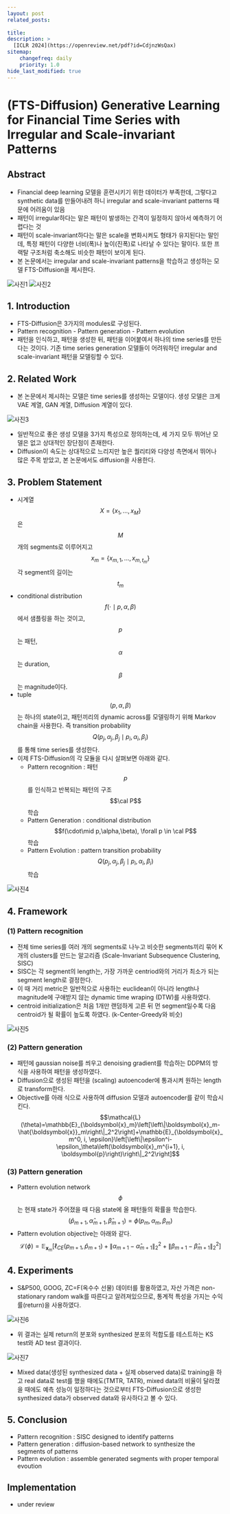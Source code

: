```yaml
---
layout: post
related_posts:
  _
title: 
description: >
  [ICLR 2024](https://openreview.net/pdf?id=CdjnzWsQax)
sitemap:
    changefreq: daily
    priority: 1.0
hide_last_modified: true
---
```


# (FTS-Diffusion) Generative Learning for Financial Time Series with Irregular and Scale-invariant Patterns

## Abstract
- Financial deep learning 모델을 훈련시키기 위한 데이터가 부족한데, 그렇다고 synthetic data를 만들어내려 하니 irregular and scale-invariant patterns 때문에 어려움이 있음
- 패턴이 irregular하다는 말은 패턴이 발생하는 간격이 일정하지 않아서 예측하기 어렵다는 것
- 패턴이 scale-invariant하다는 말은 scale을 변화시켜도 형태가 유지된다는 말인데, 특정 패턴이 다양한 너비(폭)나 높이(진폭)로 나타날 수 있다는 말이다. 또한 프랙탈 구조처럼 축소해도 비슷한 패턴이 보이게 된다.
- 본 논문에서는 irregular and scale-invariant patterns을 학습하고 생성하는 모델 FTS-Diffusion을 제시한다.

![사진1](/assets/img/timeseries/fts-diff/fig1.jpeg)
![사진2](/assets/img/timeseries/fts-diff/fig2.jpeg)

## 1. Introduction
- FTS-Diffusion은 3가지의 modules로 구성된다.
- Pattern recognition - Pattern generation - Pattern evolution
- 패턴을 인식하고, 패턴을 생성한 뒤, 패턴을 이어붙여서 하나의 time series를 만든다는 것이다. 기존 time series generation 모델들이 어려워하던 irregular and scale-invariant 패턴을 모델링할 수 있다.

## 2. Related Work
- 본 논문에서 제시하는 모델은 time series를 생성하는 모델이다. 생성 모델은 크게 VAE 계열, GAN 계열, Diffusion 계열이 있다.
  
![사진3](/assets/img/timeseries/fts-diff/gm.jpeg)

- 일반적으로 좋은 생성 모델을 3가지 특성으로 정의하는데, 세 가지 모두 뛰어난 모델은 없고 상대적인 장단점이 존재한다.
- Diffusion이 속도는 상대적으로 느리지만 높은 퀄리티와 다양성 측면에서 뛰어나 많은 주목 받았고, 본 논문에서도 diffusion을 사용한다.

## 3. Problem Statement
- 시계열 $$X=\{x_1,...,x_M\}$$은 $$M$$개의 segments로 이루어지고 $$x_m=\{x_{m,1},...,x_{m,t_m}\}$$ 각 segment의 길이는 $$t_m$$
- conditional distribution $$f(\cdot\mid p,\alpha,\beta)$$에서 샘플링을 하는 것이고, $$p$$는 패턴, $$\alpha$$는 duration, $$\beta$$는 magnitude이다.
- tuple $$(p,\alpha,\beta)$$는 하나의 state이고, 패턴끼리의 dynamic across를 모델링하기 위해 Markov chain을 사용한다. 즉 transition probability $$Q(p_j,\alpha_j,\beta_j \mid p_i,\alpha_i,\beta_i)$$를 통해 time series를 생성한다.
- 이제 FTS-Diffusion의 각 모듈을 다시 살펴보면 아래와 같다.
  - Pattern recognition : 패턴 $$p$$를 인식하고 반복되는 패턴의 구조 $$\cal P$$ 학습
  - Pattern Generation : conditional distribution $$f(\cdot\mid p,\alpha,\beta), \forall p \in \cal P$$ 학습
  - Pattern Evolution : pattern transition probability $$Q(p_j,\alpha_j,\beta_j \mid p_i,\alpha_i,\beta_i)$$ 학습

![사진4](/assets/img/timeseries/fts-diff/fig3.jpeg)

## 4. Framework

### (1) Pattern recognition
- 전체 time series를 여러 개의 segments로 나누고 비슷한 segments끼리 묶어 K개의 clusters를 만드는 알고리즘 (Scale-Invariant Subsequence Clustering, SISC)
- SISC는 각 segment의 length는, 가장 가까운 centriod와의 거리가 최소가 되는 segment length로 결정한다.
- 이 때 거리 metric은 일반적으로 사용하는 euclidean이 아니라 length나 magnitude에 구애받지 않는 dynamic time wraping (DTW)를 사용하였다.
- centroid initialization은 처음 1개만 랜덤하게 고른 뒤 먼 segment일수록 다음 centroid가 될 확률이 높도록 하였다. (k-Center-Greedy와 비슷)

![사진5](/assets/img/timeseries/fts-diff/fig4.jpeg)

### (2) Pattern generation
- 패턴에 gaussian noise를 씌우고 denoising gradient를 학습하는 DDPM의 방식을 사용하여 패턴을 생성하였다.
- Diffusion으로 생성된 패턴을 (scaling) autoencoder에 통과시켜 원하는 length로 transform한다.
- Objective를 아래 식으로 사용하여 diffusion 모델과 autoencoder를 같이 학습시킨다.
  $$\mathcal{L}(\theta)=\mathbb{E}_{\boldsymbol{x}_m}\left[\left\|\boldsymbol{x}_m-\hat{\boldsymbol{x}}_m\right\|_2^2\right]+\mathbb{E}_{\boldsymbol{x}_m^0, i, \epsilon}\left[\left\|\epsilon^i-\epsilon_\theta\left(\boldsymbol{x}_m^{i+1}, i, \boldsymbol{p}\right)\right\|_2^2\right]$$   

### (3) Pattern generation
- Pattern evolution network $$\phi$$는 현재 state가 주어졌을 때 다음 state에 올 패턴들의 확률을 학습한다.
  $$(\hat p_{m+1}, \hat \alpha_{m+1}, \hat \beta_{m+1}) = \phi(p_m, \alpha_m, \beta_m) $$
- Pattern evolution objective는 아래와 같다.
  $$\mathcal{L}(\phi)=\mathbb{E}_{\boldsymbol{x}_m}\left[\ell_{C E}\left(p_{m+1}, \hat{p}_{m+1}\right)+\left\|\alpha_{m+1}-\hat{\alpha}_{m+1}\right\|_2^2+\left\|\beta_{m+1}-\hat{\beta}_{m+1}\right\|_2^2\right]$$

## 4. Experiments
- S&P500, GOOG, ZC=F(옥수수 선물) 데이터를 활용하였고, 자산 가격은 non-stationary random walk를 따른다고 알려져있으므로, 통계적 특성을 가지는 수익률(return)을 사용하였다.

![사진6](/assets/img/timeseries/fts-diff/table1.jpeg)

- 위 결과는 실제 return의 분포와 synthesized 분포의 적합도를 테스트하는 KS test와 AD test 결과이다.

![사진7](/assets/img/timeseries/fts-diff/fig6.jpeg)

- Mixed data(생성된 synthesized data + 실제 observed data)로 training을 하고 real data로 test를 했을 때에도(TMTR, TATR), mixed data의 비율이 달라졌을 때에도 예측 성능이 일정하다는 것으로부터 FTS-Diffusion으로 생성한 synthesized data가 observed data와 유사하다고 볼 수 있다.

## 5. Conclusion
- Pattern recognition : SISC designed to identify patterns
- Pattern generation : diffusion-based network to synthesize the segments of patterns
- Pattern evolution : assemble generated segments with proper temporal evoution

## Implementation
- under review